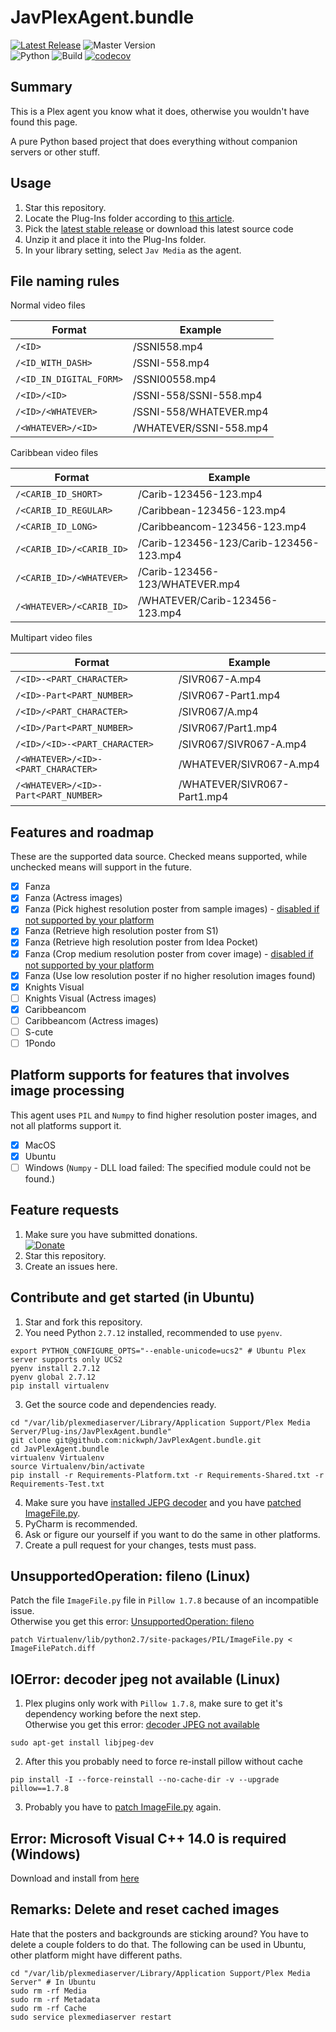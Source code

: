 # JavPlexAgent.bundle

[![Latest Release](https://img.shields.io/badge/latest%20release-v1.0.0-5D87BF.svg)](https://github.com/nickwph/JavPlexAgent.bundle/releases)
![Master Version](https://img.shields.io/badge/master%20version-v1.1.0.alpha-5D87BF.svg)  
![Python](https://img.shields.io/badge/python-2.7-3776AB.svg?logo=python&logoColor=white)
![Build](https://github.com/nickwph/JavPlexAgent.bundle/workflows/build/badge.svg)
[![codecov](https://codecov.io/gh/nickwph/JavPlexAgent.bundle/branch/master/graph/badge.svg)](https://codecov.io/gh/nickwph/JavPlexAgent.bundle)

## Summary

This is a Plex agent you know what it does, otherwise you wouldn't have found this page.

A pure Python based project that does everything without companion servers or other stuff. 

## Usage

1. Star this repository.
2. Locate the Plug-Ins folder according to [this article](https://support.plex.tv/articles/201106098-how-do-i-find-the-plug-ins-folder/).
3. Pick the [latest stable release](https://github.com/nickwph/JavPlexAgent.bundle/releases) or download this latest source code
4. Unzip it and place it into the Plug-Ins folder.
5. In your library setting, select `Jav Media` as the agent.

## File naming rules

Normal video files

| Format                  | Example                |
|-------------------------|------------------------|
| `/<ID>`                 | /SSNI558.mp4           |
| `/<ID_WITH_DASH>`       | /SSNI-558.mp4          |
| `/<ID_IN_DIGITAL_FORM>` | /SSNI00558.mp4         |
| `/<ID>/<ID>`            | /SSNI-558/SSNI-558.mp4 |
| `/<ID>/<WHATEVER>`      | /SSNI-558/WHATEVER.mp4 |
| `/<WHATEVER>/<ID>`      | /WHATEVER/SSNI-558.mp4 |

Caribbean video files

| Format                   | Example                                |
|--------------------------|----------------------------------------|
| `/<CARIB_ID_SHORT>`      | /Carib-123456-123.mp4                  |
| `/<CARIB_ID_REGULAR>`    | /Caribbean-123456-123.mp4              |
| `/<CARIB_ID_LONG>`       | /Caribbeancom-123456-123.mp4           |
| `/<CARIB_ID>/<CARIB_ID>` | /Carib-123456-123/Carib-123456-123.mp4 |
| `/<CARIB_ID>/<WHATEVER>` | /Carib-123456-123/WHATEVER.mp4         |
| `/<WHATEVER>/<CARIB_ID>` | /WHATEVER/Carib-123456-123.mp4         |

Multipart video files

| Format                               | Example                     |
|--------------------------------------|-----------------------------|
| `/<ID>-<PART_CHARACTER>`             | /SIVR067-A.mp4              |
| `/<ID>-Part<PART_NUMBER>`            | /SIVR067-Part1.mp4          |
| `/<ID>/<PART_CHARACTER>`             | /SIVR067/A.mp4              |
| `/<ID>/Part<PART_NUMBER>`            | /SIVR067/Part1.mp4          |
| `/<ID>/<ID>-<PART_CHARACTER>`        | /SIVR067/SIVR067-A.mp4      |
| `/<WHATEVER>/<ID>-<PART_CHARACTER>`  | /WHATEVER/SIVR067-A.mp4     |
| `/<WHATEVER>/<ID>-Part<PART_NUMBER>` | /WHATEVER/SIVR067-Part1.mp4 |

## Features and roadmap

These are the supported data source. Checked means supported, while unchecked means will support in the future.  

- [x] Fanza
- [x] Fanza (Actress images)
- [x] Fanza (Pick highest resolution poster from sample images) - [disabled if not supported by your platform](#platform-supports-for-features-that-involves-image-processing)
- [x] Fanza (Retrieve high resolution poster from S1)
- [x] Fanza (Retrieve high resolution poster from Idea Pocket)
- [x] Fanza (Crop medium resolution poster from cover image) - [disabled if not supported by your platform](#platform-supports-for-features-that-involves-image-processing)
- [x] Fanza (Use low resolution poster if no higher resolution images found)
- [x] Knights Visual
- [ ] Knights Visual (Actress images)
- [x] Caribbeancom
- [ ] Caribbeancom (Actress images)
- [ ] S-cute
- [ ] 1Pondo

## Platform supports for features that involves image processing

This agent uses `PIL` and `Numpy` to find higher resolution poster images, and not all platforms support it.

- [x] MacOS
- [x] Ubuntu
- [ ] Windows (`Numpy` - DLL load failed: The specified module could not be found.)

## Feature requests

1. Make sure you have submitted donations.  
[![Donate](https://www.paypalobjects.com/en_US/i/btn/btn_donateCC_LG.gif)](https://www.paypal.com/cgi-bin/webscr?cmd=_s-xclick&hosted_button_id=UKKJEAK6TGKGE&source=url)
2. Star this repository.
3. Create an issues here.

## Contribute and get started (in Ubuntu)

1. Star and fork this repository.
2. You need Python `2.7.12` installed, recommended to use `pyenv`.
```shell script
export PYTHON_CONFIGURE_OPTS="--enable-unicode=ucs2" # Ubuntu Plex server supports only UCS2
pyenv install 2.7.12
pyenv global 2.7.12
pip install virtualenv
```
3. Get the source code and dependencies ready.
```shell script
cd "/var/lib/plexmediaserver/Library/Application Support/Plex Media Server/Plug-ins/JavPlexAgent.bundle"
git clone git@github.com:nickwph/JavPlexAgent.bundle.git
cd JavPlexAgent.bundle
virtualenv Virtualenv
source Virtualenv/bin/activate
pip install -r Requirements-Platform.txt -r Requirements-Shared.txt -r Requirements-Test.txt
```
4. Make sure you have [installed JEPG decoder](#ioerror-decoder-jpeg-not-available-linux) and you have [patched ImageFile.py](#unsupportedoperation-fileno-linux).
5. PyCharm is recommended. 
6. Ask or figure our yourself if you want to do the same in other platforms. 
6. Create a pull request for your changes, tests must pass.

## UnsupportedOperation: fileno (Linux)

Patch the file `ImageFile.py` file in `Pillow 1.7.8` because of an incompatible issue.  
Otherwise you get this error: [UnsupportedOperation: fileno](https://stackoverflow.com/a/33300044)
```shell script
patch Virtualenv/lib/python2.7/site-packages/PIL/ImageFile.py < ImageFilePatch.diff
```

## IOError: decoder jpeg not available (Linux)

1. Plex plugins only work with `Pillow 1.7.8`, make sure to get it's dependency working before the next step.  
Otherwise you get this error: [decoder JPEG not available](https://stackoverflow.com/q/8915296)
```shell script
sudo apt-get install libjpeg-dev
```
2. After this you probably need to force re-install pillow without cache
```shell script
pip install -I --force-reinstall --no-cache-dir -v --upgrade  pillow==1.7.8
```
3. Probably you have to [patch ImageFile.py](#unsupportedoperation-fileno-linux) again.

## Error: Microsoft Visual C++ 14.0 is required (Windows)

Download and install from [here](https://www.microsoft.com/en-us/download/details.aspx?id=44266)

## Remarks: Delete and reset cached images

Hate that the posters and backgrounds are sticking around? You have to delete a couple folders to do that. 
The following can be used in Ubuntu, other platform might have different paths.
```shell script
cd "/var/lib/plexmediaserver/Library/Application Support/Plex Media Server" # In Ubuntu
sudo rm -rf Media
sudo rm -rf Metadata
sudo rm -rf Cache
sudo service plexmediaserver restart
```


